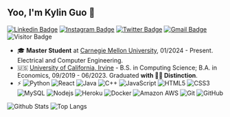 ## Yoo, I'm Kylin Guo 👋

[![Linkedin Badge](https://img.shields.io/badge/-jiahao--kylin--guo-blue?style=flat-square&logo=Linkedin&logoColor=white&link=https://www.linkedin.com/in/jiahao-kylin-guo/)](https://www.linkedin.com/in/jiahao-kylin-guo/)
[![Instagram Badge](https://img.shields.io/badge/-kylin4real-purple?style=flat-square&logo=instagram&logoColor=white&link=https://www.linkedin.com/in/jiahao-kylin-guo/)](https://www.instagram.com/kylin4real/)
[![Twitter Badge](https://img.shields.io/badge/-@Kive1ru-white?style=flat-square&logoColor=blue&logo=Twitter&labelColor=white&link=https://twitter.com/Kive1ru)](https://twitter.com/Kive1ru)
[![Gmail Badge](https://img.shields.io/badge/-kiveiruguo@gmail.com-c14438?style=flat-square&logo=Gmail&logoColor=white&link=mailto:kiveiruguo@gmail.com)](kiveiruguo@gmail.com)
![Visitor Badge](https://visitor-badge.laobi.icu/badge?page_id=Kive1ru.Kive1ru)


- 🎓 **Master Student** at [Carnegie Mellon University](https://www.cmu.edu/), 01/2024 - Present. Electrical and Computer Engineering.
- 🇺🇸 [University of California, Irvine](https://uci.edu/) - B.S. in Computing Science; B.A. in Economics, 09/2019 - 06/2023. Graduated **with 👨‍🎓 Distinction**.
- ⚡ 
![Python](https://img.shields.io/badge/-Python-black?style=flat-square&logo=Python)
![React](https://img.shields.io/badge/-React-black?style=flat-square&logo=react)
![Java](https://img.shields.io/badge/-Java-E34A86?style=flat-square&logo=java)
![C++](https://img.shields.io/badge/-C++-00599C?style=flat-square&logo=c)
![JavaScript](https://img.shields.io/badge/-JavaScript-black?style=flat-square&logo=javascript)
![HTML5](https://img.shields.io/badge/-HTML5-E34F26?style=flat-square&logo=html5&logoColor=white)
![CSS3](https://img.shields.io/badge/-CSS3-1572B6?style=flat-square&logo=css3)
![MySQL](https://img.shields.io/badge/-MySQL-black?style=flat-square&logo=mysql)
![Nodejs](https://img.shields.io/badge/-Nodejs-black?style=flat-square&logo=Node.js)
![Heroku](https://img.shields.io/badge/-Heroku-430098?style=flat-square&logo=heroku)
![Docker](https://img.shields.io/badge/-Docker-black?style=flat-square&logo=docker)
![Amazon AWS](https://img.shields.io/badge/Amazon%20AWS-232F3E?style=flat-square&logo=amazon-aws)
![Git](https://img.shields.io/badge/-Git-black?style=flat-square&logo=git)
![GitHub](https://img.shields.io/badge/-GitHub-181717?style=flat-square&logo=github)


![Github Stats](https://github-readme-stats.vercel.app/api?username=Kive1ru&count_private=true&show_icons=true&include_all_commits=true)
![Top Langs](https://github-readme-stats.vercel.app/api/top-langs/?username=Kive1ru&hide=TeX&layout=compact)
